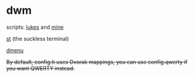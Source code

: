 # dwm
scripts: [lukes](https://github.com/0n3W4y7ick3t/rice/tree/main/.local/bin/lukes) and [mine](https://github.com/0n3W4y7ick3t/rice/tree/main/.scripts)

[st](https://github.com/0n3W4y7ick3t/st) (the suckless terminal)

[dmenu](https://github.com/0n3W4y7ick3t/dmenu)

~~By default, config.h uses Dvorak mappings, you can use config.qwerty if you want QWERTY instead.~~

